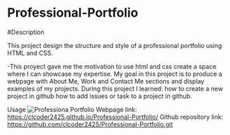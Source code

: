 # Professional-Portfolio

#Description

This project design the structure and style of a professional portfolio using HTML and CSS.

-This proyect gave me the motivation to use html and css create a space where I can showcase my expertise. My goal in this project is to produce a webpage with About Me, Work and Contact Me sections and display examples of my projects.
During this project I learned:
how to create a new project in github
how to add issues or task to a project in github.

Usage
![Professiona Portfolio](./asset/images/challenge3_screenshot.jpg)
Webpage link: https://clcoder2425.github.io/Professional-Portfolio/
Github repository link: https://github.com/clcoder2425/Professional-Portfolio.git

